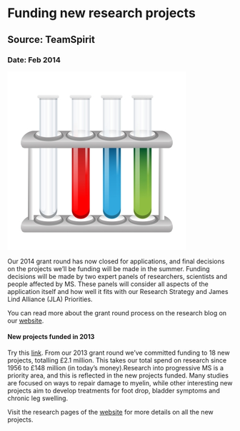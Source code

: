 # Funding new research projects
## Source: TeamSpirit
### Date: Feb 2014

![Test Tubes](test_tubes.jpg)

Our 2014 grant round has now closed for applications, and final decisions on the projects we’ll be funding will be made in the summer.
Funding decisions will be made by two expert panels of researchers, scientists and people affected by MS. These panels will consider all aspects of the application itself and how well it fits with our Research Strategy and James Lind Alliance (JLA) Priorities.

You can read more about the grant round process on the research blog on our [website](http://www.mssociety.org.uk/ms-support/practical-and-financial-help/work-and-money/grants "MS Society Grants").

#### New projects funded in 2013

Try this [link](www.google.co.uk).
From our 2013 grant round we’ve committed funding to 18 new projects, totalling £2.1 million. This takes our total spend on research since 1956 to £148 million (in today’s money).Research into progressive MS is a priority area, and this is reflected in the new projects funded. Many studies are focused on ways to repair damage to myelin, while other interesting new projects aim to develop treatments for foot drop, bladder symptoms and chronic leg swelling.

Visit the research pages of the [website](http://www.mssociety.org.uk/ms-news-research/ms-research "MS Society Research") for more details on all the new projects.

